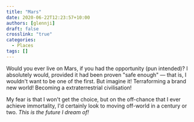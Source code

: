 ```yaml
---
title: "Mars"
date: 2020-06-22T12:23:57+10:00
authors: [glennji]
draft: false
crosslink: "true"
categories:
  - Places
tags: []
---
```

Would you ever live on Mars, if you had the opportunity (pun intended)? I absolutely would, provided it had been proven
"safe enough" — that is, I wouldn't want to be one of the first. But imagine it! Terraforming a brand new world!
Becoming a extraterrestrial civilisation!

My fear is that I won't get the choice, but on the off-chance that I ever achieve immortality, I'd certainly look to
moving off-world in a century or two. _This is the future I dream of!_
